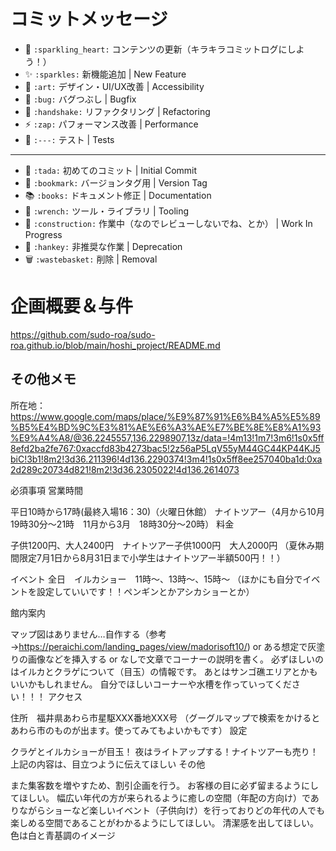 # コミットメッセージ

- 💖 `:sparkling_heart:` コンテンツの更新（キラキラコミットログにしよう！）
- ✨ `:sparkles:` 新機能追加 | New Feature
- 🎨 `:art:` デザイン・UI/UX改善 | Accessibility
- 🐛 `:bug:` バグつぶし | Bugfix
- 🤝 `:handshake:` リファクタリング | Refactoring
- ⚡ `:zap:` パフォーマンス改善 | Performance
- 🧪 `:---:` テスト | Tests

---

- 🎉 `:tada:` 初めてのコミット | Initial Commit
- 🔖 `:bookmark:` バージョンタグ用 | Version Tag
- 📚 `:books:` ドキュメント修正 | Documentation
- 🔧 `:wrench:` ツール・ライブラリ | Tooling
- 🚧 `:construction:` 作業中（なのでレビューしないでね、とか） | Work In Progress
- 💩 `:hankey:` 非推奨な作業 | Deprecation
- 🗑️ `:wastebasket:` 削除 | Removal

# 企画概要＆与件

https://github.com/sudo-roa/sudo-roa.github.io/blob/main/hoshi_project/README.md

## その他メモ

所在地：
https://www.google.com/maps/place/%E9%87%91%E6%B4%A5%E5%89%B5%E4%BD%9C%E3%81%AE%E6%A3%AE%E7%BE%8E%E8%A1%93%E9%A4%A8/@36.2245557,136.2298907,13z/data=!4m13!1m7!3m6!1s0x5ff8efd2ba2fe767:0xaccfd83b4273bac5!2z56aP5LqV55yM44GC44KP44KJ5biC!3b1!8m2!3d36.211396!4d136.2290374!3m4!1s0x5ff8ee257040ba1d:0xa2d289c20734d821!8m2!3d36.2305022!4d136.2614073

必須事項
営業時間

平日10時から17時(最終入場16：30)（火曜日休館）
ナイトツアー（4月から10月　19時30分～21時　11月から3月　18時30分～20時）
料金　　　

子供1200円、大人2400円　ナイトツアー子供1000円　大人2000円
（夏休み期間限定7月1日から8月31日まで小学生はナイトツアー半額500円！！）

イベント
全日　イルカショー　11時～、13時～、15時～
（ほかにも自分でイベントを設定していいです！！ペンギンとかアシカショーとか）

館内案内　

マップ図はありません…自作する（参考→https://peraichi.com/landing_pages/view/madorisoft10/)
or ある想定で灰塗りの画像などを挿入する or なしで文章でコーナーの説明を書く。
必ずほしいのはイルカとクラゲについて（目玉）の情報です。
あとはサンゴ礁エリアとかもいいかもしれません。
自分でほしいコーナーや水槽を作っていってください！！！
アクセス

住所　福井県あわら市星駆XXX番地XXX号
（グーグルマップで検索をかけるとあわら市のものが出ます。使ってみてもよいかもです）
設定

クラゲとイルカショーが目玉！
夜はライトアップする！ナイトツアーも売り！
上記の内容は、目立つように伝えてほしい
その他

また集客数を増やすため、割引企画を行う。
お客様の目に必ず留まるようにしてほしい。
幅広い年代の方が来られるように癒しの空間（年配の方向け）でありながらショーなど楽しいイベント（子供向け）を行っておりどの年代の人でも楽しめる空間であることがわかるようにしてほしい。
清潔感を出してほしい。
色は白と青基調のイメージ
